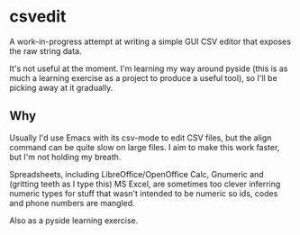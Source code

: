 # csvedit

A work-in-progress attempt at writing a simple GUI CSV editor that exposes
the raw string data.

It's not useful at the moment.  I'm learning my way around pyside
(this is as much a learning exercise as a project to produce a useful
tool), so I'll be picking away at it gradually.

## Why

Usually I'd use Emacs with its csv-mode to edit CSV files, but the
align command can be quite slow on large files.  I aim to make this
work faster, but I'm not holding my breath.

Spreadsheets, including LibreOffice/OpenOffice Calc, Gnumeric and
(gritting teeth as I type this) MS Excel, are sometimes too clever
inferring numeric types for stuff that wasn't intended to be numeric
so ids, codes and phone numbers are mangled.

Also as a pyside learning exercise.
